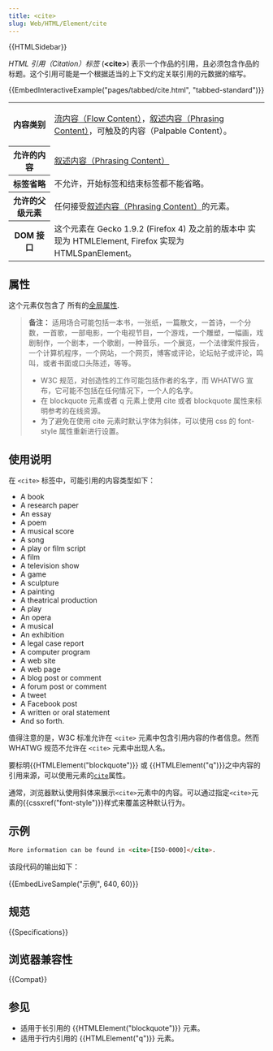 ```yaml
---
title: <cite>
slug: Web/HTML/Element/cite
---
```


{{HTMLSidebar}}

_HTML 引用（Citation）标签_ (**\<cite>**) 表示一个作品的引用，且必须包含作品的标题。这个引用可能是一个根据适当的上下文约定关联引用的元数据的缩写。

{{EmbedInteractiveExample("pages/tabbed/cite.html", "tabbed-standard")}}

<table class="properties">
 <tbody>
  <tr>
   <th scope="row" style="vertical-align: middle;">内容类别</th>
   <td>
    <p><a href="/zh-CN/docs/Web/Guide/HTML/Content_categories#Flow_content">流内容（Flow Content）</a>，<a href="/zh-CN/docs/Web/Guide/HTML/Content_categories#Phrasing_content">叙述内容（Phrasing Content）</a>，可触及的内容（Palpable Content）。</p>
   </td>
  </tr>
  <tr>
   <th scope="row">允许的内容</th>
   <td><a href="/zh-CN/docs/Web/Guide/HTML/Content_categories#Phrasing_content">叙述内容（Phrasing Content）</a></td>
  </tr>
  <tr>
   <th scope="row">标签省略</th>
   <td>不允许，开始标签和结束标签都不能省略。</td>
  </tr>
  <tr>
   <th scope="row">允许的父级元素</th>
   <td>任何接受<a href="/zh-CN/docs/Web/Guide/HTML/Content_categories#Phrasing_content">叙述内容（Phrasing Content）</a>的元素。</td>
  </tr>
  <tr>
   <th scope="row">DOM 接口</th>
   <td>这个元素在 Gecko 1.9.2 (Firefox 4) 及之前的版本中 实现为 HTMLElement, Firefox 实现为 HTMLSpanElement。</td>
  </tr>
 </tbody>
</table>

## 属性

这个元素仅包含了 所有的[全局属性](/zh-CN/docs/HTML/Global_attributes).

> **备注：** 适用场合可能包括一本书，一张纸，一篇散文，一首诗，一个分数，一首歌，一部电影，一个电视节目，一个游戏，一个雕塑，一幅画，戏剧制作，一个剧本，一个歌剧，一种音乐，一个展览，一个法律案件报告，一个计算机程序，一个网站，一个网页，博客或评论，论坛帖子或评论，鸣叫，或者书面或口头陈述，等等。
>
> - W3C 规范，对创造性的工作可能包括作者的名字，而 WHATWG 宣布，它可能不包括在任何情况下，一个人的名字。
> - 在 blockquote 元素或者 q 元素上使用 cite 或者 blockquote 属性来标明参考的在线资源。
> - 为了避免在使用 cite 元素时默认字体为斜体，可以使用 css 的 font-style 属性重新进行设置。

## 使用说明

在 `<cite>` 标签中，可能引用的内容类型如下：

- A book
- A research paper
- An essay
- A poem
- A musical score
- A song
- A play or film script
- A film
- A television show
- A game
- A sculpture
- A painting
- A theatrical production
- A play
- An opera
- A musical
- An exhibition
- A legal case report
- A computer program
- A web site
- A web page
- A blog post or comment
- A forum post or comment
- A tweet
- A Facebook post
- A written or oral statement
- And so forth.

值得注意的是，W3C 标准允许在 `<cite>` 元素中包含引用内容的作者信息。然而 WHATWG 规范不允许在 `<cite>` 元素中出现人名。

要标明{{HTMLElement("blockquote")}} 或 {{HTMLElement("q")}}之中内容的引用来源，可以使用元素的[`cite`](/zh-CN/docs/Web/HTML/Element/blockquote#cite)属性。

通常，浏览器默认使用斜体来展示`<cite>`元素中的内容。可以通过指定`<cite>`元素的{{cssxref("font-style")}}样式来覆盖这种默认行为。

## 示例

```html
More information can be found in <cite>[ISO-0000]</cite>.
```

该段代码的输出如下：

{{EmbedLiveSample("示例", 640, 60)}}

## 规范

{{Specifications}}

## 浏览器兼容性

{{Compat}}

## 参见

- 适用于长引用的 {{HTMLElement("blockquote")}} 元素。
- 适用于行内引用的 {{HTMLElement("q")}} 元素。

